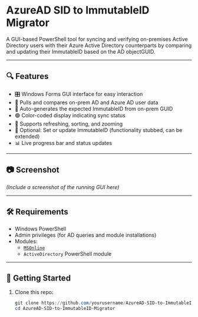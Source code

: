 # AzureAD SID to ImmutableID Migrator

A GUI-based PowerShell tool for syncing and verifying on-premises Active Directory users with their Azure Active Directory counterparts by comparing and updating their ImmutableID based on the AD objectGUID.

---

## 🔍 Features

- 🎛️ Windows Forms GUI interface for easy interaction
- 🔄 Pulls and compares on-prem AD and Azure AD user data
- 🧮 Auto-generates the expected ImmutableID from on-prem GUID
- 🟢 Color-coded display indicating sync status
- 🔁 Supports refreshing, sorting, and zooming
- 🔐 Optional: Set or update ImmutableID (functionality stubbed, can be extended)
- 📊 Live progress bar and status updates

---

## 📷 Screenshot

*(Include a screenshot of the running GUI here)*

---

## 🛠 Requirements

- Windows PowerShell
- Admin privileges (for AD queries and module installations)
- Modules:
  - [`MSOnline`](https://learn.microsoft.com/en-us/powershell/module/msonline/?view=azureadps-1.0)
  - `ActiveDirectory` PowerShell module

---

## 🚀 Getting Started

1. Clone this repo:
   ```powershell
   git clone https://github.com/yourusername/AzureAD-SID-to-ImmutableID-Migrator.git
   cd AzureAD-SID-to-ImmutableID-Migrator
